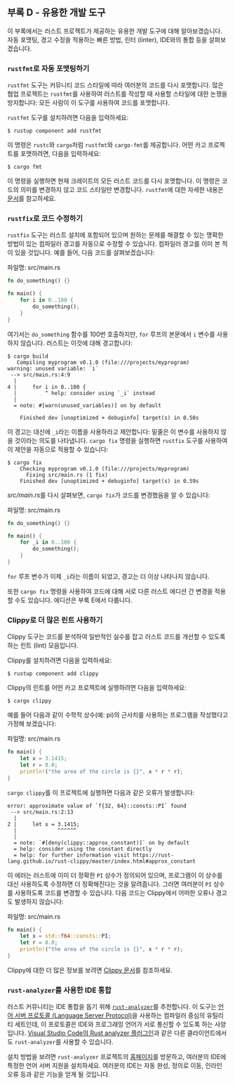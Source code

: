 ## 부록 D - 유용한 개발 도구

이 부록에서는 러스트 프로젝트가 제공하는 유용한 개발 도구에 대해
알아보겠습니다. 자동 포맷팅, 경고 수정을 적용하는 빠른 방법, 린터 (linter),
IDE와의 통합 등을 살펴보겠습니다.

### `rustfmt`로 자동 포맷팅하기

`rustfmt` 도구는 커뮤니티 코드 스타일에 따라 여러분의 코드를 다시 포맷합니다.
많은 협업 프로젝트는 `rustfmt`를 사용하여 러스트를 작성할 때 사용할 스타일에
대한 논쟁을 방지합니다: 모든 사람이 이 도구를 사용하여 코드를 포맷합니다.

`rustfmt` 도구를 설치하려면 다음을 입력하세요:

```console
$ rustup component add rustfmt
```

이 명령은 `rustc`와 `cargo`처럼 `rustfmt`와 `cargo-fmt`를 제공합니다.
어떤 카고 프로젝트를 포맷하려면, 다음을 입력하세요:

```console
$ cargo fmt
```

이 명령을 실행하면 현재 크레이트의 모든 러스트 코드를 다시 포맷합니다.
이 명령은 코드의 의미를 변경하지 않고 코드 스타일만 변경합니다.
`rustfmt`에 대한 자세한 내용은 [문서][rustfmt]를 참고하세요.

[rustfmt]: https://github.com/rust-lang/rustfmt

### `rustfix`로 코드 수정하기

`rustfix` 도구는 러스트 설치에 포함되어 있으며 원하는 문제를 해결할
수 있는 명확한 방법이 있는 컴파일러 경고를 자동으로 수정할 수
있습니다. 컴파일러 경고를 이미 본 적이 있을 것입니다. 예를 들어,
다음 코드를 살펴보겠습니다:

<span class="filename">파일명: src/main.rs</span>

```rust
fn do_something() {}

fn main() {
    for i in 0..100 {
        do_something();
    }
}
```

여기서는 `do_something` 함수를 100번 호출하지만, `for` 루프의 본문에서
`i` 변수를 사용하지 않습니다. 러스트는 이것에 대해 경고합니다:

```console
$ cargo build
   Compiling myprogram v0.1.0 (file:///projects/myprogram)
warning: unused variable: `i`
 --> src/main.rs:4:9
  |
4 |     for i in 0..100 {
  |         ^ help: consider using `_i` instead
  |
  = note: #[warn(unused_variables)] on by default

    Finished dev [unoptimized + debuginfo] target(s) in 0.50s
```

이 경고는 대신에 `_i`라는 이름을 사용하라고 제안합니다: 밑줄은 이
변수를 사용하지 않을 것이라는 의도를 나타냅니다. `cargo fix` 명령을
실행하면 `rustfix` 도구를 사용하여 이 제안을 자동으로 적용할 수
있습니다:

```console
$ cargo fix
    Checking myprogram v0.1.0 (file:///projects/myprogram)
      Fixing src/main.rs (1 fix)
    Finished dev [unoptimized + debuginfo] target(s) in 0.59s
```

*src/main.rs*를 다시 살펴보면, `cargo fix`가 코드를 변경했음을 알 수
있습니다:

<span class="filename">파일명: src/main.rs</span>

```rust
fn do_something() {}

fn main() {
    for _i in 0..100 {
        do_something();
    }
}
```

`for` 루프 변수가 이제 `_i`라는 이름이 되었고, 경고는 더 이상 나타나지 않습니다.

또한 `cargo fix` 명령을 사용하여 코드에 대해 서로 다른 러스트 에디션 간
변경을 적용할 수도 있습니다. 에디션은 부록 E에서 다룹니다.

### Clippy로 더 많은 린트 사용하기

Clippy 도구는 코드를 분석하여 일반적인 실수를 잡고 러스트 코드를
개선할 수 있도록 하는 린트 (lint) 모음입니다.

Clippy를 설치하려면 다음을 입력하세요:

```console
$ rustup component add clippy
```

Clippy의 린트를 어떤 카고 프로젝트에 실행하려면 다음을 입력하세요:

```console
$ cargo clippy
```

예를 들어 다음과 같이 수학적 상수(예: pi)의 근사치를 사용하는 프로그램을
작성했다고 가정해 보겠습니다:

<span class="filename">파일명: src/main.rs</span>

```rust
fn main() {
    let x = 3.1415;
    let r = 8.0;
    println!("the area of the circle is {}", x * r * r);
}
```

`cargo clippy`를 이 프로젝트에 실행하면 다음과 같은 오류가 발생합니다:

```text
error: approximate value of `f{32, 64}::consts::PI` found
 --> src/main.rs:2:13
  |
2 |     let x = 3.1415;
  |             ^^^^^^
  |
  = note: `#[deny(clippy::approx_constant)]` on by default
  = help: consider using the constant directly
  = help: for further information visit https://rust-lang.github.io/rust-clippy/master/index.html#approx_constant
```

이 에러는 러스트에 이미 더 정확한 `PI` 상수가 정의되어 있으며, 프로그램이
이 상수를 대신 사용하도록 수정하면 더 정확해진다는 것을 알려줍니다.
그러면 여러분이 `PI` 상수를 사용하도록 코드를 변경할 수 있습니다.
다음 코드는 Clippy에서 어떠한 오류나 경고도 발생하지 않습니다:

<span class="filename">파일명: src/main.rs</span>

```rust
fn main() {
    let x = std::f64::consts::PI;
    let r = 8.0;
    println!("the area of the circle is {}", x * r * r);
}
```

Clippy에 대한 더 많은 정보를 보려면 [Clippy 문서][clippy]를 참조하세요.

[clippy]: https://github.com/rust-lang/rust-clippy

### `rust-analyzer`를 사용한 IDE 통합

러스트 커뮤니티는 IDE 통합을 돕기 위해 [`rust-analyzer`][rust-analyzer]<!-- ignore -->를
추천합니다. 이 도구는 [언어 서버 프로토콜 (Language Server Protocol)][lsp]<!-- ignore -->을
사용하는 컴파일러 중심의 유틸리티 세트인데, 이 프로토콜은 IDE와
프로그래밍 언어가 서로 통신할 수 있도록 하는 사양입니다.
[Visual Studio Code의 Rust analyzer 플러그인][vscode]<!-- ignore -->과 같은
다른 클라이언트에서도 `rust-analyzer`를 사용할 수 있습니다.

[lsp]: http://langserver.org/
[vscode]: https://marketplace.visualstudio.com/items?itemName=rust-lang.rust-analyzer

설치 방법을 보려면 `rust-analyzer` 프로젝트의 [홈페이지][rust-analyzer]<!-- ignore -->를
방문하고, 여러분의 IDE에 특정한 언어 서버 지원을 설치하세요.
여러분의 IDE는 자동 완성, 정의로 이동, 인라인 오류 등과 같은
기능을 얻게 될 것입니다.

[rust-analyzer]: https://rust-analyzer.github.io

